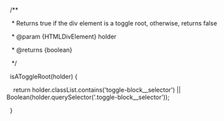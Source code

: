   /**

   * Returns true if the div element is a toggle root, otherwise, returns false

   * @param {HTMLDivElement} holder

   * @returns {boolean}

   */

  isAToggleRoot(holder) {

    return holder.classList.contains('toggle-block__selector') || Boolean(holder.querySelector('.toggle-block__selector'));

  }